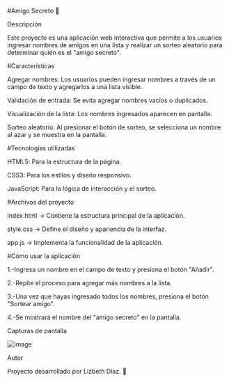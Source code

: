 
#Amigo Secreto 🎁

Descripción

Este proyecto es una aplicación web interactiva que permite a los usuarios ingresar nombres de amigos en una lista y realizar un sorteo aleatorio para determinar quién es el "amigo secreto".

#Características

Agregar nombres: Los usuarios pueden ingresar nombres a través de un campo de texto y agregarlos a una lista visible.

Validación de entrada: Se evita agregar nombres vacíos o duplicados.

Visualización de la lista: Los nombres ingresados aparecen en pantalla.

Sorteo aleatorio: Al presionar el botón de sorteo, se selecciona un nombre al azar y se muestra en la pantalla.

#Tecnologías utilizadas

HTML5: Para la estructura de la página.

CSS3: Para los estilos y diseño responsivo.

JavaScript: Para la lógica de interacción y el sorteo.

#Archivos del proyecto

index.html → Contiene la estructura principal de la aplicación.

style.css → Define el diseño y apariencia de la interfaz.

app.js → Implementa la funcionalidad de la aplicación.

#Cómo usar la aplicación

1.-Ingresa un nombre en el campo de texto y presiona el botón "Añadir".

2.-Repite el proceso para agregar más nombres a la lista.

3.-Una vez que hayas ingresado todos los nombres, presiona el botón "Sortear amigo".

4.-Se mostrará el nombre del "amigo secreto" en la pantalla.

Capturas de pantalla

![image](https://github.com/user-attachments/assets/fa78abe2-69f6-42fb-9336-c6814b0489c2)


Autor

Proyecto desarrollado por Lizbeth Diaz. 🚀
